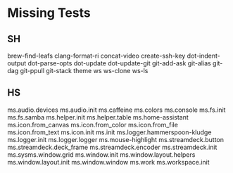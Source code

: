 # Missing Tests

## SH

brew-find-leafs
clang-format-ri
concat-video
create-ssh-key
dot-indent-output
dot-parse-opts
dot-update
dot-update-git
git-add-ask
git-alias
git-dag
git-ppull
git-stack
theme
ws
ws-clone
ws-ls

## HS

ms.audio.devices
ms.audio.init
ms.caffeine
ms.colors
ms.console
ms.fs.init
ms.fs.samba
ms.helper.init
ms.helper.table
ms.home-assistant
ms.icon.from_canvas
ms.icon.from_color
ms.icon.from_file
ms.icon.from_text
ms.icon.init
ms.init
ms.logger.hammerspoon-kludge
ms.logger.init
ms.logger.logger
ms.mouse-highlight
ms.streamdeck.button
ms.streamdeck.deck_frame
ms.streamdeck.encoder
ms.streamdeck.init
ms.sysms.window.grid
ms.window.init
ms.window.layout.helpers
ms.window.layout.init
ms.window.window
ms.work
ms.workspace.init